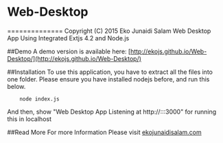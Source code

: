 # Web-Desktop
==============
	Copyright (C) 2015 Eko Junaidi Salam
Web Desktop App Using Integrated Extjs 4.2 and Node.js

##Demo
A demo version is available here: [http://ekojs.github.io/Web-Desktop/](http://ekojs.github.io/Web-Desktop/)

##Installation
To use this application, you have to extract all the files into one folder. Please ensure you have installed nodejs before, and run this below.
```batch
    node index.js
```
And then, show "Web Desktop App Listening at http://:::3000" for running this in localhost

##Read More
For more Information Please visit [ekojunaidisalam.com](http://ekojunaidisalam.com/2016/03/04/integrate-extjs4-2-with-nodejs/)
